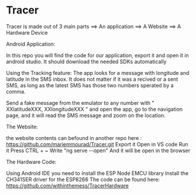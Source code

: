 # Tracer

Tracer is made out of 3 main parts
==> An application
==> A Website
==> A Hardware Device

Android Application:

In this repo you will find the code for our application, export it and open it in android studio.
It should download the needed SDKs automatically
 
 Using the Tracking feature:
 The app looks for a message with longitude and latitude in the SMS inbox. 
 It does not matter if it was a recived or a sent SMS, as long as the latest SMS has those two numbers sperated by a comma.
 
 Send a fake message from the emulator to any number with "  XXlatitudeXXX, XXlongitudeXXX " 
 and open the app, go to the navigation page, and it will read the SMS message and zoom on the location.
 
 
 
The Website: 

the website contents can befound in another repo here : https://github.com/mariemmourad/Tracer.git
Export it 
Open in VS code
Run it
Press CTRL + ~ 
Write "ng serve --open"
And it will be open in the browser


The Hardware Code:

Using Android IDE you need to install the ESP Node EMCU library 
Install the CH341SER driver for the ESP8266 
The code can be found here: https://github.com/withinthemess/TracerHardware


